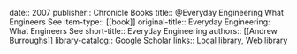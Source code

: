 date:: 2007
publisher:: Chronicle Books
title:: @Everyday Engineering What Engineers See
item-type:: [[book]]
original-title:: Everyday Engineering: What Engineers See
short-title:: Everyday Engineering
authors:: [[Andrew Burroughs]]
library-catalog:: Google Scholar
links:: [Local library](zotero://select/library/items/8VKKKC2W), [Web library](https://www.zotero.org/users/6520516/items/8VKKKC2W)
